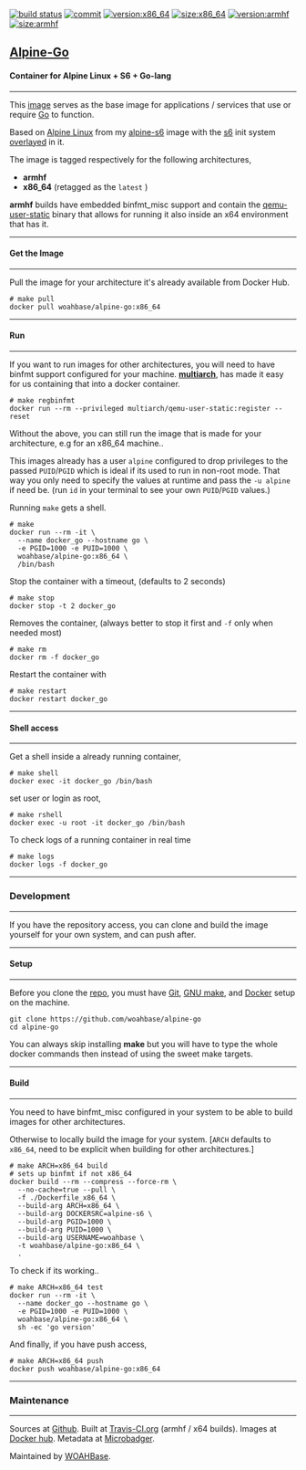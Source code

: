 [![build status][251]][232] [![commit][255]][231] [![version:x86_64][256]][235] [![size:x86_64][257]][235] [![version:armhf][258]][236] [![size:armhf][259]][236]

## [Alpine-Go][234]
#### Container for Alpine Linux + S6 + Go-lang
---

This [image][233] serves as the base image for applications
/ services that use or require [Go][135] to function.

Based on [Alpine Linux][131] from my [alpine-s6][132] image with
the [s6][133] init system [overlayed][134] in it.

The image is tagged respectively for the following architectures,
* **armhf**
* **x86_64** (retagged as the `latest` )

**armhf** builds have embedded binfmt_misc support and contain the
[qemu-user-static][105] binary that allows for running it also inside
an x64 environment that has it.

---
#### Get the Image
---

Pull the image for your architecture it's already available from
Docker Hub.

```
# make pull
docker pull woahbase/alpine-go:x86_64
```

---
#### Run
---

If you want to run images for other architectures, you will need
to have binfmt support configured for your machine. [**multiarch**][104],
has made it easy for us containing that into a docker container.

```
# make regbinfmt
docker run --rm --privileged multiarch/qemu-user-static:register --reset
```

Without the above, you can still run the image that is made for your
architecture, e.g for an x86_64 machine..

This images already has a user `alpine` configured to drop
privileges to the passed `PUID`/`PGID` which is ideal if its used
to run in non-root mode. That way you only need to specify the
values at runtime and pass the `-u alpine` if need be. (run `id`
in your terminal to see your own `PUID`/`PGID` values.)

Running `make` gets a shell.

```
# make
docker run --rm -it \
  --name docker_go --hostname go \
  -e PGID=1000 -e PUID=1000 \
  woahbase/alpine-go:x86_64 \
  /bin/bash
```

Stop the container with a timeout, (defaults to 2 seconds)

```
# make stop
docker stop -t 2 docker_go
```

Removes the container, (always better to stop it first and `-f`
only when needed most)

```
# make rm
docker rm -f docker_go
```

Restart the container with

```
# make restart
docker restart docker_go
```

---
#### Shell access
---

Get a shell inside a already running container,

```
# make shell
docker exec -it docker_go /bin/bash
```

set user or login as root,

```
# make rshell
docker exec -u root -it docker_go /bin/bash
```

To check logs of a running container in real time

```
# make logs
docker logs -f docker_go
```

---
### Development
---

If you have the repository access, you can clone and
build the image yourself for your own system, and can push after.

---
#### Setup
---

Before you clone the [repo][231], you must have [Git][101], [GNU make][102],
and [Docker][103] setup on the machine.

```
git clone https://github.com/woahbase/alpine-go
cd alpine-go
```
You can always skip installing **make** but you will have to
type the whole docker commands then instead of using the sweet
make targets.

---
#### Build
---

You need to have binfmt_misc configured in your system to be able
to build images for other architectures.

Otherwise to locally build the image for your system.
[`ARCH` defaults to `x86_64`, need to be explicit when building
for other architectures.]

```
# make ARCH=x86_64 build
# sets up binfmt if not x86_64
docker build --rm --compress --force-rm \
  --no-cache=true --pull \
  -f ./Dockerfile_x86_64 \
  --build-arg ARCH=x86_64 \
  --build-arg DOCKERSRC=alpine-s6 \
  --build-arg PGID=1000 \
  --build-arg PUID=1000 \
  --build-arg USERNAME=woahbase \
  -t woahbase/alpine-go:x86_64 \
  .
```

To check if its working..

```
# make ARCH=x86_64 test
docker run --rm -it \
  --name docker_go --hostname go \
  -e PGID=1000 -e PUID=1000 \
  woahbase/alpine-go:x86_64 \
  sh -ec 'go version'
```

And finally, if you have push access,

```
# make ARCH=x86_64 push
docker push woahbase/alpine-go:x86_64
```

---
### Maintenance
---

Sources at [Github][106]. Built at [Travis-CI.org][107] (armhf / x64 builds). Images at [Docker hub][108]. Metadata at [Microbadger][109].

Maintained by [WOAHBase][204].

[101]: https://git-scm.com
[102]: https://www.gnu.org/software/make/
[103]: https://www.docker.com
[104]: https://hub.docker.com/r/multiarch/qemu-user-static/
[105]: https://github.com/multiarch/qemu-user-static/releases/
[106]: https://github.com/
[107]: https://travis-ci.org/
[108]: https://hub.docker.com/
[109]: https://microbadger.com/

[131]: https://alpinelinux.org/
[132]: https://hub.docker.com/r/woahbase/alpine-s6
[133]: https://skarnet.org/software/s6/
[134]: https://github.com/just-containers/s6-overlay
[135]: https://golang.org/

[201]: https://github.com/woahbase
[202]: https://travis-ci.org/woahbase/
[203]: https://hub.docker.com/u/woahbase
[204]: https://woahbase.online/

[231]: https://github.com/woahbase/alpine-go
[232]: https://travis-ci.org/woahbase/alpine-go
[233]: https://hub.docker.com/r/woahbase/alpine-go
[234]: https://woahbase.online/#/images/alpine-go
[235]: https://microbadger.com/images/woahbase/alpine-go:x86_64
[236]: https://microbadger.com/images/woahbase/alpine-go:armhf

[251]: https://travis-ci.org/woahbase/alpine-go.svg?branch=master

[255]: https://images.microbadger.com/badges/commit/woahbase/alpine-go.svg

[256]: https://images.microbadger.com/badges/version/woahbase/alpine-go:x86_64.svg
[257]: https://images.microbadger.com/badges/image/woahbase/alpine-go:x86_64.svg

[258]: https://images.microbadger.com/badges/version/woahbase/alpine-go:armhf.svg
[259]: https://images.microbadger.com/badges/image/woahbase/alpine-go:armhf.svg
